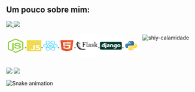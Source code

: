 ## Um pouco sobre mim: 
 <div>
  <a href="https://github.com/G-shiy">
  <img height="165em" src="https://github-readme-stats.vercel.app/api?username=G-shiy&show_icons=true&theme=dark&include_all_commits=true&count_private=true&border_radius=15"/>
  <img height="165em" src="https://github-readme-stats.vercel.app/api/top-langs/?username=G-shiy&layout=compact&langs_count=7&theme=dark&border_radius=15"/>
</div>
<div style="display: inline_block"><br>
  <img align="center" alt="shiy-node" height="40" width="50" src="https://raw.githubusercontent.com/devicons/devicon/master/icons/nodejs/nodejs-original.svg">
  <img align="center" alt="shiy-Js" height="30" width="40" src="https://raw.githubusercontent.com/devicons/devicon/master/icons/javascript/javascript-plain.svg">
  <img align="center" alt="shiy-React" height="30" width="40" src="https://raw.githubusercontent.com/devicons/devicon/master/icons/react/react-original.svg">
  <img align="center" alt="shiy-HTML" height="30" width="40" src="https://raw.githubusercontent.com/devicons/devicon/master/icons/html5/html5-original.svg">
  <img align="center" alt="shiy-Flask" height="60" width="60" src="https://raw.githubusercontent.com/devicons/devicon/master/icons/flask/flask-original-wordmark.svg">
  <img align="center" alt="shiy-django" height="50" width="60" src="https://raw.githubusercontent.com/devicons/devicon/master/icons/django/django-plain.svg">
  <img align="center" alt="shiy-Python" height="30" width="40" src="https://raw.githubusercontent.com/devicons/devicon/master/icons/python/python-original.svg">
  <img align="right" alt="shiy-calamidade" src="https://i.imgur.com/HbCXisJ.gif"  height="140em" width="140em">
</div>
  
  ##
  
<div> 
  <a href="https://instagram.com/G-shiy" target="_blank"><img src="https://img.shields.io/badge/-Instagram-%23E4405F?style=for-the-badge&logo=instagram&logoColor=white" target="_blank"></a>
 <a href-"https://twitter.com/shiydaqui" target="_blank"><img src="https://img.shields.io/badge/Twitter-1DA1F2?style=for-the-badge&logo=twitter&logoColor=white" target="_blank"></a>
 	<!--<a href="https://www.twitch.tv/rafaballerinii" target="_blank"><img src="https://img.shields.io/badge/Twitch-9146FF?style=for-the-badge&logo=twitch&logoColor=white" target="_blank"></a>-->
 <!--<a href="https://discord.gg/" target="_blank"><img src="https://img.shields.io/badge/Discord-7289DA?style=for-the-badge&logo=discord&logoColor=white" target="_blank"></a> -->
  <!-- <a href = "><img src="https://img.shields.io/badge/-Gmail-%23333?style=for-the-badge&logo=gmail&logoColor=white" target="_blank"></a> -->
  <!-- <a href="" target="_blank"><img src="https://img.shields.io/badge/-LinkedIn-%230077B5?style=for-the-badge&logo=linkedin&logoColor=white" target="_blank"></a> -->
 
  ![Snake animation](https://github.com/G-shiy/G-shiy/blob/output/github-contribution-grid-snake.svg)
 
</div>
